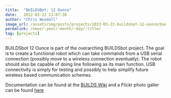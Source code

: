 ```yaml
---
title:  "BUILDSBot: 12 Ounce"
date:   2012-03-22 13:07:36
author: "Chris Woodall"
image_url: /assets/img/posts/projects/2013-03-22-buildsbot-12-ounce/banner.jpg
permalink: /news/:year/:month/:day/:title/
tag: [projects]
---
```


BUILDSbot 12 Ounce is part of the overarching BUILDSbot project. The goal is to create a functional robot which can take commands from a USB serial connection (possibly move to a wireless connection eventually). The robot should also be capable of doing line following as its main function. USB connectivity is simply for testing and possibly to help simplify future wireless based communication schemes.

Documentation can be found at the [BUILDS Wiki][0] and a Flickr photo galler can be found [here][1]

[0]: http://www.builds.cc/wiki/index.php?title=BUILDSbot_12_Ounce
[1]: http://www.flickr.com/photos/cjwoodall/sets/72157629429983849/